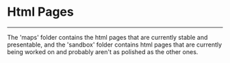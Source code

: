 # Html Pages

---

The 'maps' folder contains the html pages that are currently stable and presentable, and the 'sandbox' folder contains html pages that are currently being worked on and probably aren't as polished as the other ones.
